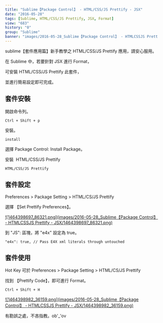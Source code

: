 ```yaml
---
title: "Sublime【Package Control】 - HTML/CSS/JS Prettify - JSX"
date: "2016-05-28"
tags: [Sublime, HTML/CSS/JS Prettify, JSX, Format]
view: "683"
history: "0"
group: "Sublime"
banner: "images/2016-05-28_Sublime【Package Control】 - HTMLCSSJS Prettify - JSX/banner/1464398697_86321.png"
---
```


sublime【套件應用篇】新手教學之 HTML/CSS/JS Prettify 應用，請安心服用。

在 Sublime 中，若要針對 JSX 進行 Format，

可安裝 HTML/CSS/JS Prettify 此套件，

並進行簡易設定即可完成。

套件安裝
----

開啟命令列。

    Ctrl + Shift + p

安裝。

    install

選擇 Package Control: Install Package。

安裝  HTML/CSS/JS Prettify

    HTML/CSS/JS Prettify

套件設定
----

Preferences > Package Setting > HTML/CS/JS Prettify

選擇 【Set Prettify Preferences】。

[![1464398697_86321.png](images/2016-05-28_Sublime【Package Control】 - HTMLCSSJS Prettify - JSX/1464398697_86321.png)](https://dotblogsfile.blob.core.windows.net/user/incredible/cb63a3af-8845-4b2d-ade8-39498917cf4c/1464398697_86321.png)

到 "JS": 區塊，將 "e4x" 設定為 true。

    "e4x": true, // Pass E4X xml literals through untouched

套件使用
----

Hot Key 可於 Preferences > Package Setting > HTML/CS/JS Prettify

找到 【Prettify Code】，即可進行 Format。

    Ctrl + Shift + H

[![1464398982_36159.png](images/2016-05-28_Sublime【Package Control】 - HTMLCSSJS Prettify - JSX/1464398982_36159.png)](https://dotblogsfile.blob.core.windows.net/user/incredible/cb63a3af-8845-4b2d-ade8-39498917cf4c/1464398982_36159.png)

有勘誤之處，不吝指教。ob'\_'ov